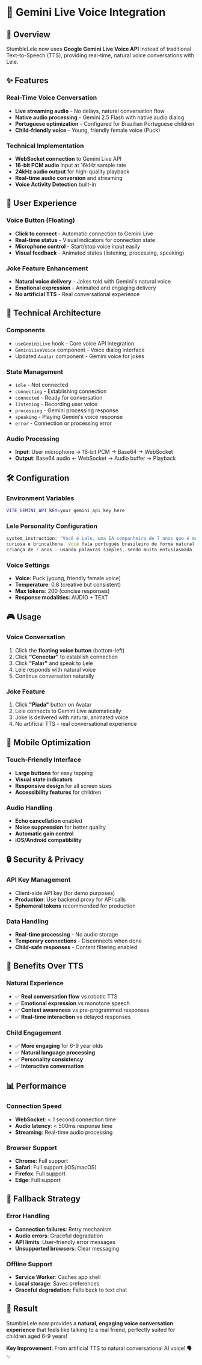 # 🎤 Gemini Live Voice Integration

## 🌟 Overview
StumbleLele now uses **Google Gemini Live Voice API** instead of traditional Text-to-Speech (TTS), providing real-time, natural voice conversations with Lele.

## ✨ Features

### **Real-Time Voice Conversation**
- **Live streaming audio** - No delays, natural conversation flow
- **Native audio processing** - Gemini 2.5 Flash with native audio dialog
- **Portuguese optimization** - Configured for Brazilian Portuguese children
- **Child-friendly voice** - Young, friendly female voice (Puck)

### **Technical Implementation**
- **WebSocket connection** to Gemini Live API
- **16-bit PCM audio** input at 16kHz sample rate
- **24kHz audio output** for high-quality playback
- **Real-time audio conversion** and streaming
- **Voice Activity Detection** built-in

## 🎯 User Experience

### **Voice Button (Floating)**
- **Click to connect** - Automatic connection to Gemini Live
- **Real-time status** - Visual indicators for connection state
- **Microphone control** - Start/stop voice input easily
- **Visual feedback** - Animated states (listening, processing, speaking)

### **Joke Feature Enhancement**
- **Natural voice delivery** - Jokes told with Gemini's natural voice
- **Emotional expression** - Animated and engaging delivery
- **No artificial TTS** - Real conversational experience

## 🔧 Technical Architecture

### **Components**
- `useGeminiLive` hook - Core voice API integration
- `GeminiLiveVoice` component - Voice dialog interface
- Updated `Avatar` component - Gemini voice for jokes

### **State Management**
- `idle` - Not connected
- `connecting` - Establishing connection
- `connected` - Ready for conversation
- `listening` - Recording user voice
- `processing` - Gemini processing response
- `speaking` - Playing Gemini's voice response
- `error` - Connection or processing error

### **Audio Processing**
- **Input**: User microphone → 16-bit PCM → Base64 → WebSocket
- **Output**: Base64 audio ← WebSocket → Audio buffer → Playback

## 🛠️ Configuration

### **Environment Variables**
```bash
VITE_GEMINI_API_KEY=your_gemini_api_key_here
```

### **Lele Personality Configuration**
```typescript
system_instruction: "Você é Lele, uma IA companheira de 7 anos que é muito amigável, 
curiosa e brincalhona. Você fala português brasileiro de forma natural para uma 
criança de 7 anos - usando palavras simples, sendo muito entusiasmada..."
```

### **Voice Settings**
- **Voice**: Puck (young, friendly female voice)
- **Temperature**: 0.8 (creative but consistent)
- **Max tokens**: 200 (concise responses)
- **Response modalities**: AUDIO + TEXT

## 🎮 Usage

### **Voice Conversation**
1. Click the **floating voice button** (bottom-left)
2. Click **"Conectar"** to establish connection
3. Click **"Falar"** and speak to Lele
4. Lele responds with natural voice
5. Continue conversation naturally

### **Joke Feature**
1. Click **"Piada"** button on Avatar
2. Lele connects to Gemini Live automatically
3. Joke is delivered with natural, animated voice
4. No artificial TTS - real conversational experience

## 📱 Mobile Optimization

### **Touch-Friendly Interface**
- **Large buttons** for easy tapping
- **Visual state indicators** 
- **Responsive design** for all screen sizes
- **Accessibility features** for children

### **Audio Handling**
- **Echo cancellation** enabled
- **Noise suppression** for better quality
- **Automatic gain control**
- **iOS/Android compatibility**

## 🔒 Security & Privacy

### **API Key Management**
- Client-side API key (for demo purposes)
- **Production**: Use backend proxy for API calls
- **Ephemeral tokens** recommended for production

### **Data Handling**
- **Real-time processing** - No audio storage
- **Temporary connections** - Disconnects when done
- **Child-safe responses** - Content filtering enabled

## 🚀 Benefits Over TTS

### **Natural Experience**
- ✅ **Real conversation flow** vs robotic TTS
- ✅ **Emotional expression** vs monotone speech
- ✅ **Context awareness** vs pre-programmed responses
- ✅ **Real-time interaction** vs delayed responses

### **Child Engagement**
- ✅ **More engaging** for 6-9 year olds
- ✅ **Natural language processing**
- ✅ **Personality consistency**
- ✅ **Interactive conversation**

## 📊 Performance

### **Connection Speed**
- **WebSocket**: < 1 second connection time
- **Audio latency**: < 500ms response time
- **Streaming**: Real-time audio processing

### **Browser Support**
- **Chrome**: Full support
- **Safari**: Full support (iOS/macOS)
- **Firefox**: Full support
- **Edge**: Full support

## 🔄 Fallback Strategy

### **Error Handling**
- **Connection failures**: Retry mechanism
- **Audio errors**: Graceful degradation
- **API limits**: User-friendly error messages
- **Unsupported browsers**: Clear messaging

### **Offline Support**
- **Service Worker**: Caches app shell
- **Local storage**: Saves preferences
- **Graceful degradation**: Falls back to text chat

## 🎉 Result

StumbleLele now provides a **natural, engaging voice conversation experience** that feels like talking to a real friend, perfectly suited for children aged 6-9 years!

**Key Improvement**: From artificial TTS to natural conversational AI voice! 🗣️✨